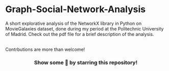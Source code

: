 # Graph-Social-Network-Analysis
A short explorative analysis of the NetworkX library in Python on MovieGalaxies dataset, done during my period at the Politechnic University of Madrid. Check out the pdf file for a brief description of the analysis.


</br>
Contrbutions are more than welcome!


<div align="center">

### Show some 💚 by starring this repository!

</div>
